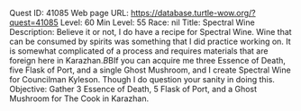 Quest ID: 41085
Web page URL: https://database.turtle-wow.org/?quest=41085
Level: 60
Min Level: 55
Race: nil
Title: Spectral Wine
Description: Believe it or not, I do have a recipe for Spectral Wine. Wine that can be consumed by spirits was something that I did practice working on. It is somewhat complicated of a process and requires materials that are foreign here in Karazhan.$B$BIf you can acquire me three Essence of Death, five Flask of Port, and a single Ghost Mushroom, and I create Spectral Wine for Councilman Kyleson. Though I do question your sanity in doing this.
Objective: Gather 3 Essence of Death, 5 Flask of Port, and a Ghost Mushroom for The Cook in Karazhan.

